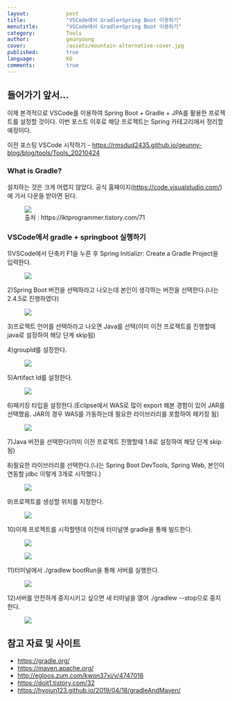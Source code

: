 ```yaml
---
layout:            post
title:             "VSCode에서 Gradle+Spring Boot 이용하기"
menutitle:         "VSCode에서 Gradle+Spring Boot 이용하기"
category:          Tools
author:            geunyoung
cover:             /assets/mountain-alternative-cover.jpg
published:         true
language:          KO
comments:          true
---
```


## 들어가기 앞서...

이제 본격적으로 VSCode를 이용하여 Spring Boot + Gradle + JPA를 활용한 프로젝트를 설정할 것이다. 이번 포스트 이후로 해당 프로젝트는 Spring 카테고리에서 정리할 예정이다.

이전 포스팅
VSCode 시작하기 - https://rmsdud2435.github.io/geunny-blog/blog/tools/Tools_20210424

### What is Gradle?

설치하는 것은 크게 어렵지 않았다. 공식 홈페이지(https://code.visualstudio.com/)에 가서 다운을 받아면 된다.
<figure>
<img src="{{ "/media/img/Tools/Tool1.png" | absolute_url }}" />
<figcaption>출처 : https://lktprogrammer.tistory.com/71 </figcaption>
</figure>

### VSCode에서 gradle + springboot 실행하기

1)VSCode에서 단축키 F1을 누른 후 Spring Initializr: Create a Gradle Project을 입력한다.
<figure>
<img src="{{ "/media/img/Tools/Tool11.png" | absolute_url }}" />
</figure>

2)Spring Boot 버전을 선택하라고 나오는데 본인이 생각하는 버전을 선택한다.(나는 2.4.5로 진행하였다)
<figure>
<img src="{{ "/media/img/Tools/Tool12.PNG" | absolute_url }}" />
</figure>

3)프로젝트 언어를 선택하라고 나오면 Java를 선택(이미 이전 프로젝트를 진행할때 java로 설정하여 해당 단계 skip됨)

4)groupId를 설정한다.
<figure>
<img src="{{ "/media/img/Tools/Tool13.PNG" | absolute_url }}" />
</figure>

5)Artifact Id를 설정한다.
<figure>
<img src="{{ "/media/img/Tools/Tool14.PNG" | absolute_url }}" />
</figure>

6)패키징 타입을 설정한다.(Eclipse에서 WAS로 많이 export 해본 경험이 있어 JAR를 선택했음. JAR의 경우 WAS를 가동하는데 필요한 라이브러리를 포함하여 패키징 됨)
<figure>
<img src="{{ "/media/img/Tools/Tool15.PNG" | absolute_url }}" />
</figure>

7)Java 버전을 선택한다(이미 이전 프로젝트 진행할때 1.8로 설정하여 해당 단계 skip됨)

8)필요한 라이브러리를 선택한다.(나는 Spring Boot DevTools, Spring Web, 본인이 연동할 jdbc 이렇게 3개로 시작했다.)
<figure>
<img src="{{ "/media/img/Tools/Tool16.PNG" | absolute_url }}" />
</figure>

9)프로젝트를 생성할 위치를 지정한다.
<figure>
<img src="{{ "/media/img/Tools/Tool17.PNG" | absolute_url }}" />
</figure>

10)이제 프로젝트를 시작할텐데 이전에 터미널엣 gradle을 통해 빌드한다.
<figure>
<img src="{{ "/media/img/Tools/Tool18.PNG" | absolute_url }}" />
</figure>

<figure>
<img src="{{ "/media/img/Tools/Tool19.PNG" | absolute_url }}" />
</figure>

11)터미널에서 ./gradlew bootRun을 통해 서버를 실행한다.
<figure>
<img src="{{ "/media/img/Tools/Tool20.PNG" | absolute_url }}" />
</figure>

12)서버를 안전하게 중지시키고 싶으면 새 터미널을 열어 ./gradlew --stop으로 중지한다.
<figure>
<img src="{{ "/media/img/Tools/Tool21.PNG" | absolute_url }}" />
</figure>

## 참고 자료 및 사이트
- https://gradle.org/
- https://maven.apache.org/
- http://egloos.zum.com/kwon37xi/v/4747016
- https://doit1.tistory.com/32
- https://hyojun123.github.io/2019/04/18/gradleAndMaven/